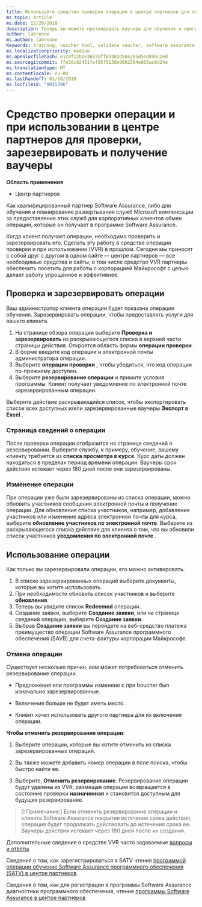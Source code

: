 ```yaml
---
title: Используйте средство проверки операции в центре партнеров для обучения и других операций | Центр партнеров
ms.topic: article
ms.date: 12/20/2018
description: Теперь вы можете претендовать ваучеры для обучения и программы Software assurance в центре партнеров
author: labrenne
ms.author: labrenne
Keywords: training, voucher tool, validate voucher, software assurance claims, DPS, SATV
ms.localizationpriority: medium
ms.openlocfilehash: e1c8f12b2e3683aff69383d58e265d5ed895c2ed
ms.sourcegitcommit: ffe50c82451fef05f513de9092294e865ac0d24e
ms.translationtype: MT
ms.contentlocale: ru-RU
ms.lasthandoff: 01/18/2019
ms.locfileid: "9015396"
---
```

# <a name="use-the-voucher-validation-and-redemption-tool-in-partner-center-to-validate-reserve-and-redeem-vouchers"></a>Средство проверки операции и при использовании в центре партнеров для проверки, зарезервировать и получение ваучеры 

**Область применения**

- Центр партнеров

Как квалифицированный партнер Software Assurance, либо для обучения и планирование развертывания служб Microsoft компенсации за предоставление этих служб для корпоративных клиентов обмен операции, которые он получает в программе Software Assurance.

Когда клиент получает операции, необходимо проверить и зарезервировать его. Сделать эту работу в средстве операции проверки и при использовании (VVR) в прошлом. Сегодня мы приносят с собой друг с другом в одном сайте — центре партнеров — все необходимые средства и сайты, в том числе средство VVR партнеры обеспечить посетить для работы с корпорацией Майкрософт с целью делает работу упрощенное и эффективнее.

## <a name="validate-and-reserve-a-voucher"></a>Проверка и зарезервировать операции

Ваш администратор клиента операции будет показана операции обучения. Зарезервировать операции, чтобы предоставлять услуги для вашего клиента.

1. На странице обзора операции выберите **Проверка и зарезервировать** из раскрывающегося списка в верхней части страницы действия. Откроется область формы **операции проверки** .
2. В форме введите код операции и электронной почты администратора операции.
3. Выберите **операции проверки** , чтобы убедиться, что код операции по-прежнему доступен.
4. Выберите **резервирование операции** и примите условия программы. Клиент получает уведомление по электронной почте зарезервированным операции.

Выберите действие раскрывающийся список, чтобы экспортировать список всех доступных и/или зарезервированные ваучеры **Экспорт в Excel** .

### <a name="voucher-details-page"></a>Страница сведений о операции

После проверки операции отобразится на странице сведений о резервировании. Выберите службу, к примеру, обучение, вашему клиенту требуется из **списка просмотра в курсе**.
Курс даты должен находиться в пределах период времени операции. Ваучеры срок действия истекает через 180 дней после они зарезервированы.

### <a name="modify-a-voucher"></a>Изменение операции

При операции уже были зарезервированы из списка операции, можно обновить участников сообщения электронной почты и получение операции. Для обновления списка участников, например, добавление участников или изменение адреса электронной почты для курса, выберите **обновление участников по электронной почте**. Выберите из раскрывающегося списка действие для клиента о том, что вы обновили список участников **уведомления по электронной почте** .

## <a name="redeem-a-voucher"></a>Использование операции

Как только вы зарезервировали операции, его можно активировать. 
1. В списке зарезервированных операций выберите документы, которые вы хотите использовать. 
2. При необходимости обновить список участников и выберите **обновления**.
3. Теперь вы увидите список **Redeemed** операции.
4. Создание заявки, выберите **Создание заявки**, или на странице сведений операции, выберите **Создание заявки**.
5. Выбрав **Создание заявки** вы перейдете на веб-средство платежа преимущество операции Software Assurance программного обеспечения (SAVB) для счета-фактуры корпорации Майкрософт.


### <a name="cancel-a-voucher"></a>Отмена операции

Существует несколько причин, вам может потребоваться отменить резервирование операции.

- Предложения или программы изменено с при boucher был изначально зарезервированные.

- Включение больше не будет иметь место.

- Клиент хочет использовать другого партнера для их включения операции.

**Чтобы отменить резервирование операции**:

1. Выберите операции, которые вы хотите отменить из списка зарезервированных операций.

2. Вы также можете добавить номер операции в поле поиска, чтобы быстро найти ее. 

3. Выберите, **Отменить резервирование**. Резервирование операции будут удалены из VVR, размещая операция возвращается в состояние проверки **назначенная** и становится доступным для будущих резервирование.

>[! Примечание:] Если отменить резервирование операции и клиента Software Assurance покрытия истечения срока действия, операция будет продолжать действовать до истечения срока ее. Ваучеры действия истекает через 180 дней после их создания.

Дополнительные сведения о средстве VVR часто задаваемые [вопросы и ответы](vvr-faq.md).

Сведения о том, как зарегистрироваться в SATV чтения [программой операции обучение Software Assurance программного обеспечения (SATV) в центре партнеров](software-assurance-satv.md).

Сведения о том, как для регистрации в программы Software Assurance диагностики программного обеспечения, чтение [программы Software Assurance в центре партнеров](software-assurance-dps.md)

